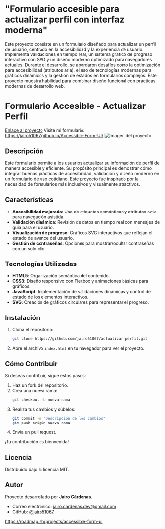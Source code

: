 # "Formulario accesible para actualizar perfil con interfaz moderna"
Este proyecto consiste en un formulario diseñado para actualizar un perfil de usuario, centrado en la accesibilidad y la experiencia de usuario. Implementa validaciones en tiempo real, un sistema gráfico de progreso interactivo con SVG y un diseño moderno optimizado para navegadores actuales. Durante el desarrollo, se abordaron desafíos como la optimización para accesibilidad (atributos aria), el uso de tecnologías modernas para gráficos dinámicos y la gestión de estados en formularios complejos. Este proyecto muestra habilidad para combinar diseño funcional con prácticas modernas de desarrollo web.

# Formulario Accesible - Actualizar Perfil
[Enlace al proyecto](URL-del-proyecto)
Visite mi formulario:  https://jairo51067.github.io/Accessible-Form-UI/
![Imagen del proyecto](URL-de-la-imagen)

## Descripción
Este formulario permite a los usuarios actualizar su información de perfil de manera accesible y eficiente. Su propósito principal es demostrar cómo integrar buenas prácticas de accesibilidad, validación y diseño moderno en un formulario de uso cotidiano. Este proyecto fue inspirado por la necesidad de formularios más inclusivos y visualmente atractivos.

## Características
- **Accesibilidad mejorada**: Uso de etiquetas semánticas y atributos `aria` para navegación asistida.
- **Validación dinámica**: Revisión de datos en tiempo real con mensajes de guía para el usuario.
- **Visualización de progreso**: Gráficos SVG interactivos que reflejan el estado de avance del usuario.
- **Gestión de contraseñas**: Opciones para mostrar/ocultar contraseñas con un solo clic.

## Tecnologías Utilizadas
- **HTML5**: Organización semántica del contenido.
- **CSS3**: Diseño responsivo con Flexbox y animaciones básicas para gráficos.
- **JavaScript**: Implementación de validaciones dinámicas y control de estado de los elementos interactivos.
- **SVG**: Creación de gráficos circulares para representar el progreso.

## Instalación
1. Clona el repositorio:
    ```bash
    git clone https://github.com/jairo51067/actualizar-perfil.git
    ```
2. Abre el archivo `index.html` en tu navegador para ver el proyecto.

## Cómo Contribuir
Si deseas contribuir, sigue estos pasos:
1. Haz un fork del repositorio.
2. Crea una nueva rama:
    ```bash
    git checkout -b nueva-rama
    ```
3. Realiza tus cambios y súbelos:
    ```bash
    git commit -m "Descripción de los cambios"
    git push origin nueva-rama
    ```
4. Envía un pull request.

¡Tu contribución es bienvenida!

## Licencia
Distribuido bajo la licencia MIT.

## Autor
Proyecto desarrollado por **Jairo Cárdenas**.  
- Correo electrónico: [jairo.cardenas.dev@gmail.com](mailto:jairo.cardenas.dev@gmail.com)   
- GitHub: [@jairo51067](https://github.com/jairo51067) 


https://roadmap.sh/projects/accessible-form-ui 


